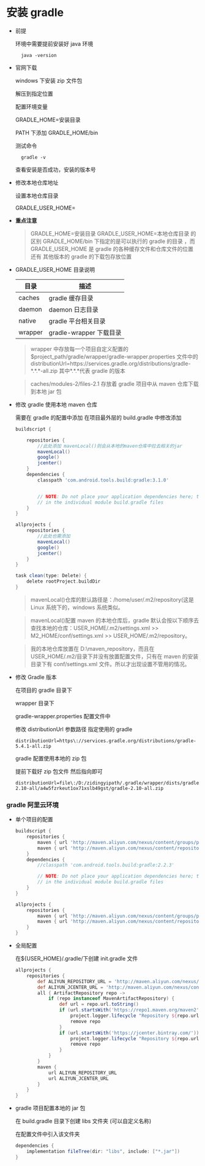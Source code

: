# 安装 gradle

- 前提

  环境中需要提前安装好 java 环境

        java -version

- 官网下载

  windows 下安装 zip 文件包

  解压到指定位置

  配置环境变量

  GRADLE_HOME=安装目录

  PATH 下添加 GRADLE_HOME/bin

  测试命令

        gradle -v

  查看安装是否成功，安装的版本号

- 修改本地仓库地址

  设置本地仓库目录

  GRADLE_USER_HOME=

- **重点注意**

  > GRADLE_HOME=安装目录 GRADLE_USER_HOME=本地仓库目录 的区别 GRADLE_HOME/bin 下指定的是可以执行的 gradle 的目录 ，而 GRADLE_USER_HOME 是 gradle 的各种缓存文件和仓库文件的位置 还有 其他版本的 gradle 的下载包存放位置

- GRADLE_USER_HOME 目录说明

  | 目录    | 描述                    |
  | ------- | ----------------------- |
  | caches  | gradle 缓存目录         |
  | daemon  | daemon 日志目录         |
  | native  | gradle 平台相关目录     |
  | wrapper | gradle-wrapper 下载目录 |

  > wrapper 中存放每一个项目自定义配置的 \$project_path/gradle/wrapper/gradle-wrapper.properties 文件中的 distributionUrl=https\://services.gradle.org/distributions/gradle-\*.\*.\*-all.zip 其中\*.\*.\*代表 gradle 的版本

  > caches/modules-2/files-2.1 存放着 gradle 项目中从 maven 仓库下载到本地 jar 包

- 修改 gradle 使用本地 maven 仓库

  需要在 gradle 的配置中添加 在项目最外层的 build.gradle 中修改添加

  ```gradle
  buildscript {

      repositories {
          //此处添加 mavenLocal()则会从本地的maven仓库中拉去相关的jar
          mavenLocal()
          google()
          jcenter()
      }
      dependencies {
          classpath 'com.android.tools.build:gradle:3.1.0'


          // NOTE: Do not place your application dependencies here; they belong
          // in the individual module build.gradle files
      }
  }

  allprojects {
      repositories {
          //此处也需添加
          mavenLocal()
          google()
          jcenter()
      }
  }

  task clean(type: Delete) {
      delete rootProject.buildDir
  }

  ```

  > mavenLocal()仓库的默认路径是：/home/user/.m2/repository(这是 Linux 系统下的，windows 系统类似。

  > mavenLocal()配置 maven 的本地仓库后，gradle 默认会按以下顺序去查找本地的仓库：USER_HOME/.m2/settings.xml >> M2_HOME/conf/settings.xml >> USER_HOME/.m2/repository。

  > 我的本地仓库放置在 D:\maven_repository，而且在 USER_HOME/.m2/目录下并没有放置配置文件，只有在 maven 的安装目录下有 conf/settings.xml 文件。所以才出现设置不管用的情况。

- 修改 Gradle 版本

  在项目的 gradle 目录下

  wrapper 目录下

  gradle-wrapper.properties 配置文件中

  修改 distributionUrl 参数路径 指定使用的 gradle

  ```properties
  distributionUrl=https\://services.gradle.org/distributions/gradle-5.4.1-all.zip
  ```

  gradle 配置使用本地的 zip 包

  提前下载好 zip 包文件 然后指向即可

  ```properties
  distributionUrl=file\:/D:/zidingyipath/.gradle/wrapper/dists/gradle-2.10-all/a4w5fzrkeut1ox71xslb49gst/gradle-2.10-all.zip
  ```

### gradle 阿里云环境

- 单个项目的配置

  ```gradle
  buildscript {
      repositories {
          maven { url 'http://maven.aliyun.com/nexus/content/groups/public/' }
          maven { url 'http://maven.aliyun.com/nexus/content/repositories/jcenter' }
      }
      dependencies {
          //classpath 'com.android.tools.build:gradle:2.2.3'

          // NOTE: Do not place your application dependencies here; they belong
          // in the individual module build.gradle files
      }
  }

  allprojects {
      repositories {
          maven { url 'http://maven.aliyun.com/nexus/content/groups/public/' }
          maven { url 'http://maven.aliyun.com/nexus/content/repositories/jcenter' }
      }
  }
  ```

- 全局配置

  在\${USER_HOME}/.gradle/下创建 init.gradle 文件

  ```gradle
  allprojects {
      repositories {
          def ALIYUN_REPOSITORY_URL = 'http://maven.aliyun.com/nexus/content/groups/public'
          def ALIYUN_JCENTER_URL = 'http://maven.aliyun.com/nexus/content/repositories/jcenter'
          all { ArtifactRepository repo ->
              if (repo instanceof MavenArtifactRepository) {
                  def url = repo.url.toString()
                  if (url.startsWith('https://repo1.maven.org/maven2')) {
                      project.logger.lifecycle "Repository ${repo.url} replaced by $ALIYUN_REPOSITORY_URL."
                      remove repo
                  }
                  if (url.startsWith('https://jcenter.bintray.com/')) {
                      project.logger.lifecycle "Repository ${repo.url} replaced by $ALIYUN_JCENTER_URL."
                      remove repo
                  }
              }
          }
          maven {
              url ALIYUN_REPOSITORY_URL
              url ALIYUN_JCENTER_URL
          }
      }
  }
  ```

- gradle 项目配置本地的 jar 包

  在 build.gradle 目录下创建 libs 文件夹 (可以自定义名称)

  在配置文件中引入该文件夹

  ```gradle
  dependencies {
      implementation fileTree(dir: "libs", include: ["*.jar"])
  }
  ```
